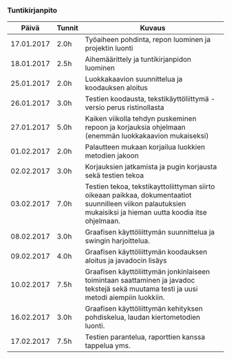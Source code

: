 ### Tuntikirjanpito
Päivä | Tunnit | Kuvaus
--------------- | ----- | ------
17.01.2017 | 2.0h | Työaiheen pohdinta, repon luominen ja projektin luonti
18.01.2017 | 2.5h | Aihemäärittely ja tuntikirjanpidon luominen
25.01.2017 | 2.0h | Luokkakaavion suunnittelua ja koodauksen aloitus
26.01.2017 | 3.0h | Testien koodausta, tekstikäyttöliittymä -versio perus ristinollasta
27.01.2017 | 5.0h | Kaiken viikolla tehdyn puskeminen repoon ja korjauksia ohjelmaan (enemmän luokkakaavion mukaiseksi)
01.02.2017 | 2.0h | Palautteen mukaan korjailua luokkien metodien jakoon
02.02.2017 | 3.0h | Korjauksien jatkamista ja pugin korjausta sekä testien tekoa
03.02.2017 | 7.0h | Testien tekoa, tekstikayttoliittyman siirto oikeaan paikkaa, dokumentaatiot suunnilleen viikon palautuksien mukaisiksi ja hieman uutta koodia itse ohjelmaan.
08.02.2017 | 3.0h | Graafisen käyttöliittymän suunnittelua ja swingin harjoittelua.
09.02.2017 | 4.0h | Graafisen käyttöliittymän koodauksen aloitus ja javadocin lisäys
10.02.2017 | 7.5h | Graafisen käyttöliittymän jonkinlaiseen toimintaan saattaminen ja javadoc tekstejä sekä muutama testi ja uusi metodi aiempiin luokkiin. 
16.02.2017 | 3.0h | Graafisen käyttöliittymän kehityksen pohdiskelua, laudan kiertometodien luonti.
17.02.2017 | 7.5h | Testien parantelua, raporttien kanssa tappelua yms.

